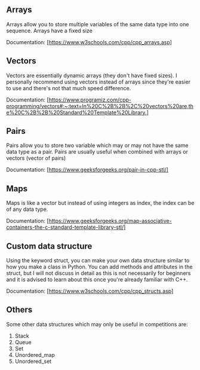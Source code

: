## Arrays
Arrays allow you to store multiple variables of the same data type into one sequence. Arrays have a fixed size

Documentation: [https://www.w3schools.com/cpp/cpp_arrays.asp]

## Vectors
Vectors are essentially dynamic arrays (they don't have fixed sizes). I personally recommend using vectors instead of arrays since they're easier to use and there's not that much speed difference.

Documentation: [https://www.programiz.com/cpp-programming/vectors#:~:text=In%20C%2B%2B%2C%20vectors%20are,the%20C%2B%2B%20Standard%20Template%20Library.]

## Pairs
Pairs allow you to store two variable which may or may not have the same data type as a pair. Pairs are usually useful when combined with arrays or vectors (vector of pairs)

Documentation: [https://www.geeksforgeeks.org/pair-in-cpp-stl/]

## Maps
Maps is like a vector but instead of using integers as index, the index can be of any data type.

Documentation: [https://www.geeksforgeeks.org/map-associative-containers-the-c-standard-template-library-stl/]

## Custom data structure
Using the keyword struct, you can make your own data structure similar to how you make a class in Python. You can add methods and attributes in the struct, but I will not discuss in detail as this is not necessarily for beginners and it is advised to learn about this once you're already familiar with C++.

Documentation: [https://www.w3schools.com/cpp/cpp_structs.asp]

## Others
Some other data structures which may only be useful in competitions are:
1. Stack
2. Queue
3. Set
4. Unordered_map
5. Unordered_set


